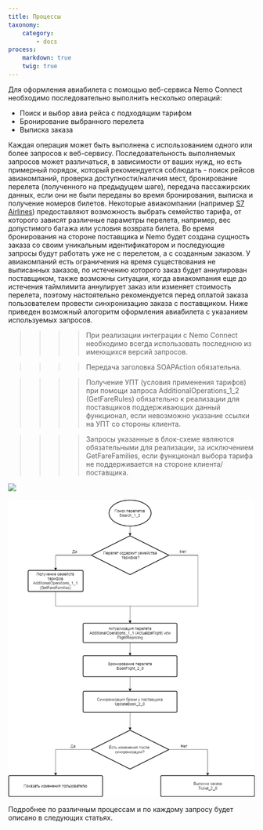 ```yaml
---
title: Процессы
taxonomy:
    category:
        - docs
process:
    markdown: true
    twig: true
---
```


Для оформления авиабилета с помощью веб-сервиса Nemo Connect необходимо последовательно выполнить несколько операций:

- Поиск и выбор авиа рейса с подходящим тарифом
- Бронирование выбранного перелета
- Выписка заказа

Каждая операция может быть выполнена с использованием одного или более запросов к веб-сервису. Последовательность выполняемых запросов может различаться, в зависимости от ваших нужд, но есть примерный порядок, который рекомендуется соблюдать - поиск рейсов авиакомпаний, проверка доступности/наличия мест, бронирование перелета (полученного на предыдущем шаге), передача пассажирских данных, если они не были переданы во время бронирования, выписка и получение номеров билетов. Некоторые авиакомпании (например [S7 Airlines](https://www.s7.ru/info/fares.dot)) предоставляют возможность выбрать семейство тарифа, от которого зависят различные параметры перелета, например, вес допустимого багажа или условия возврата билета. Во время бронирования на стороне поставщика и Nemo будет создана сущность заказа со своим уникальным идентификатором и последующие запросы будут работать уже не с перелетом, а с созданным заказом. У авиакомпаний есть ограничения на время существования не выписанных заказов, по истечению которого заказ будет аннулирован поставщиком, также возможны ситуации, когда авиакомпания еще до истечения таймлимита аннулирует заказ или изменяет стоимость перелета, поэтому настоятельно рекомендуется перед оплатой заказа пользователем провести синхронизацию заказа с поставщиком. Ниже приведен возможный алогоритм оформления авиабилета с указанием используемых запросов.

>>>> При реализации интеграции с Nemo Connect необходимо всегда использовать последнюю из имеющихся версий запросов.

>>>> Передача заголовка SOAPAction обязательна.

>>>> Получение УПТ (условия применения тарифов) при помощи запроса AdditionalOperations_1_2 (GetFareRules) обязательно к реализации для поставщиков поддерживающих данный функционал, если невозможно указание ссылки на УПТ со стороны клиента. 

>>>> Запросы указанные в блок-схеме являются обязательными для реализации, за исключением GetFareFamilies, если функционал выбора тарифа не поддерживается на стороне клиента/поставщика.

![](https://www.planttext.com/api/plantuml/svg/ZLFBJjj05DtxAqPPuUnW6HP0aSAoKdciaAAHFP0HneaSis45X88Gg2-fsrRyWOa8c43INxZpHprt1jUMWGfBrbWpSnxttElbGIgJz60_yhmM_QOPvUQO9eB-qDWSqPWUiPvWUxGT2twQpKPZNSaaw7RcEmkDHhEvw7bwHym1N448iCpercxTWTDkZEa9xuCv1kE8Ce4bmtbkJbbWoHTfLyLWkgNCzuHmVXxDq9m3DgMSnYzOQXpE97jS2KETwbuieuzzbKZ-71IEdqlvLy_ScahRCb5jkQyZhGQ-Aqj50mKtKwx7zrGSwXqEwHjDp8aPKePASxg7_1dalzOZoxRZz_gm7bQ2z416-b2r8xtRJVto0bIWP6-viqyRgf_eGCUxpcYBlaDunX7P5Ta-n_NIKxNk3xtUdcFiB1IzRD4ra5FpkM2iLdXJR9OyPiWYCzkDZ4Rc0eX9HOXrDlkXJ1MhbJfsP7uop5m9g_9acsmRxT84AVlcdh_gYF8tHWRwziv_g35MLpYmMS4v0Z9V5a60BjVwpgG_p2L0zi_0sDADxKWbK2voGmTxgXAanK7W0TvgRIb1MpqTEc09-WLUPpYh9ywGLHa7Ak8m2uZrxAPp6Il-vRy0)

![](Nemo2workflow.png)

Подробнее по различным процессам и по каждому запросу будет описано в следующих статьях.
